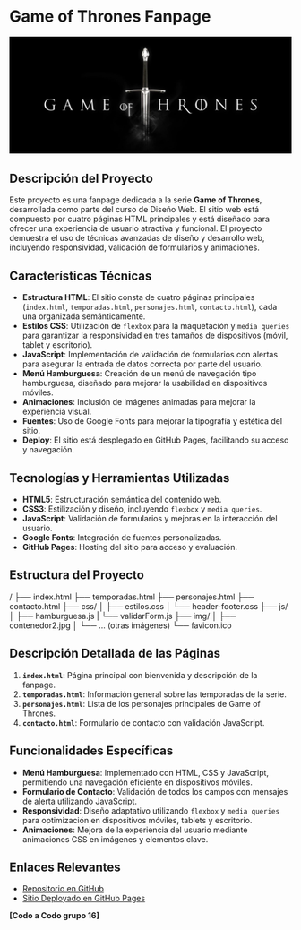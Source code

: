 
# Game of Thrones Fanpage

![Game of Thrones Banner](img/contenedor2.jpg)

## Descripción del Proyecto

Este proyecto es una fanpage dedicada a la serie **Game of Thrones**, desarrollada como parte del curso de Diseño Web. El sitio web está compuesto por cuatro páginas HTML principales y está diseñado para ofrecer una experiencia de usuario atractiva y funcional. El proyecto demuestra el uso de técnicas avanzadas de diseño y desarrollo web, incluyendo responsividad, validación de formularios y animaciones.

## Características Técnicas

- **Estructura HTML**: El sitio consta de cuatro páginas principales (`index.html`, `temporadas.html`, `personajes.html`, `contacto.html`), cada una organizada semánticamente.
- **Estilos CSS**: Utilización de `flexbox` para la maquetación y `media queries` para garantizar la responsividad en tres tamaños de dispositivos (móvil, tablet y escritorio).
- **JavaScript**: Implementación de validación de formularios con alertas para asegurar la entrada de datos correcta por parte del usuario.
- **Menú Hamburguesa**: Creación de un menú de navegación tipo hamburguesa, diseñado para mejorar la usabilidad en dispositivos móviles.
- **Animaciones**: Inclusión de imágenes animadas para mejorar la experiencia visual.
- **Fuentes**: Uso de Google Fonts para mejorar la tipografía y estética del sitio.
- **Deploy**: El sitio está desplegado en GitHub Pages, facilitando su acceso y navegación.

## Tecnologías y Herramientas Utilizadas

- **HTML5**: Estructuración semántica del contenido web.
- **CSS3**: Estilización y diseño, incluyendo `flexbox` y `media queries`.
- **JavaScript**: Validación de formularios y mejoras en la interacción del usuario.
- **Google Fonts**: Integración de fuentes personalizadas.
- **GitHub Pages**: Hosting del sitio para acceso y evaluación.

## Estructura del Proyecto

/
├── index.html
├── temporadas.html
├── personajes.html
├── contacto.html
├── css/
│ ├── estilos.css
│ └── header-footer.css
├── js/
│ ├── hamburguesa.js
| └── validarForm.js
├── img/
│ ├── contenedor2.jpg
│ └── ... (otras imágenes)
└── favicon.ico

## Descripción Detallada de las Páginas

1. **`index.html`**: Página principal con bienvenida y descripción de la fanpage.
2. **`temporadas.html`**: Información general sobre las temporadas de la serie.
3. **`personajes.html`**: Lista de los personajes principales de Game of Thrones.
4. **`contacto.html`**: Formulario de contacto con validación JavaScript.

## Funcionalidades Específicas

- **Menú Hamburguesa**: Implementado con HTML, CSS y JavaScript, permitiendo una navegación eficiente en dispositivos móviles.
- **Formulario de Contacto**: Validación de todos los campos con mensajes de alerta utilizando JavaScript.
- **Responsividad**: Diseño adaptativo utilizando `flexbox` y `media queries` para optimización en dispositivos móviles, tablets y escritorio.
- **Animaciones**: Mejora de la experiencia del usuario mediante animaciones CSS en imágenes y elementos clave.

## Enlaces Relevantes

- [Repositorio en GitHub](https://github.com/fabtrr22/trabajoGoT/tree/maquetado-version-3)
- [Sitio Deployado en GitHub Pages](https://fabtrr22.github.io/trabajoGoT/)


**[Codo a Codo grupo 16]**

